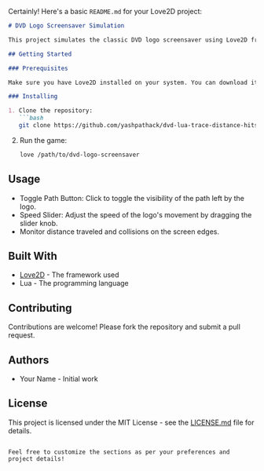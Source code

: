 Certainly! Here's a basic `README.md` for your Love2D project:

```markdown
# DVD Logo Screensaver Simulation

This project simulates the classic DVD logo screensaver using Love2D framework. The logo bounces around the screen, leaving a trail of its path and playing a collision sound when it hits the screen edges.

## Getting Started

### Prerequisites

Make sure you have Love2D installed on your system. You can download it from [Love2D.org](https://love2d.org/).

### Installing

1. Clone the repository:
   ```bash
   git clone https://github.com/yashpathack/dvd-lua-trace-distance-hits.git
   ```

2. Run the game:
   ```bash
   love /path/to/dvd-logo-screensaver
   ```

## Usage

- Toggle Path Button: Click to toggle the visibility of the path left by the logo.
- Speed Slider: Adjust the speed of the logo's movement by dragging the slider knob.
- Monitor distance traveled and collisions on the screen edges.

## Built With

- [Love2D](https://love2d.org/) - The framework used
- Lua - The programming language

## Contributing

Contributions are welcome! Please fork the repository and submit a pull request.

## Authors

- Your Name - Initial work

## License

This project is licensed under the MIT License - see the [LICENSE.md](LICENSE.md) file for details.
```

Feel free to customize the sections as per your preferences and project details!